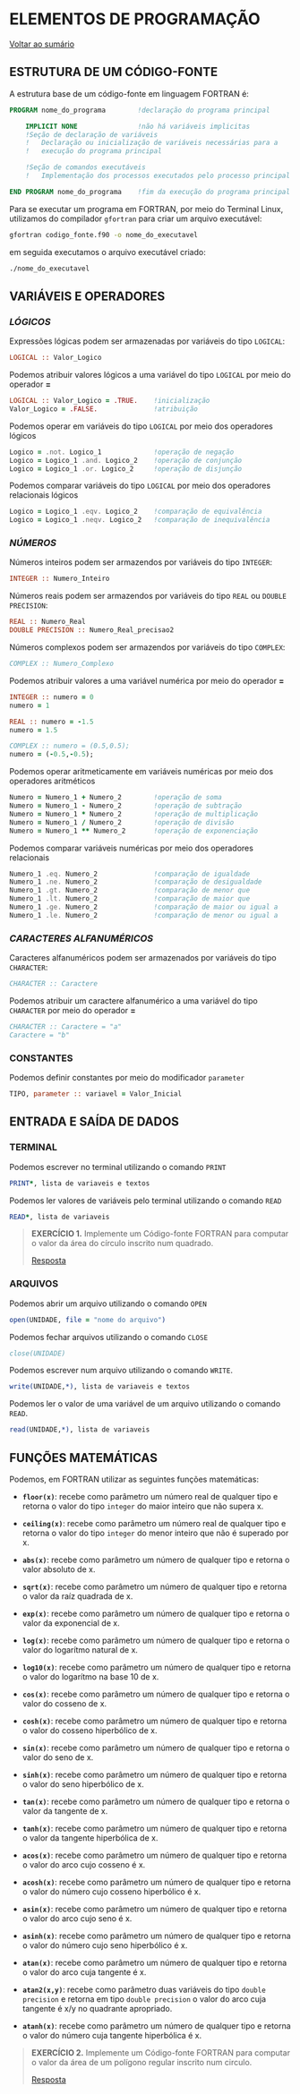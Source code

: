 # **ELEMENTOS DE PROGRAMAÇÃO**

[Voltar ao sumário](../../README.md)

## **ESTRUTURA DE UM CÓDIGO-FONTE**

A estrutura base de um código-fonte em linguagem FORTRAN é:

```fortran
PROGRAM nome_do_programa        !declaração do programa principal

    IMPLICIT NONE               !não há variáveis implicitas
    !Seção de declaração de variáveis
    !   Declaração ou inicialização de variáveis necessárias para a
    !   execução do programa principal

    !Seção de comandos executáveis
    !   Implementação dos processos executados pelo processo principal

END PROGRAM nome_do_programa    !fim da execução do programa principal
```

Para se executar um programa em FORTRAN, por meio do Terminal Linux, utilizamos do compilador `gfortran` para criar um arquivo executável:

```bash
gfortran codigo_fonte.f90 -o nome_do_executavel
```

em seguida executamos o arquivo executável criado:

```bash
./nome_do_executavel
```

## **VARIÁVEIS E OPERADORES**

### ***LÓGICOS***

Expressões lógicas podem ser armazenadas por variáveis do tipo `LOGICAL`:

```fortran
LOGICAL :: Valor_Logico
```

Podemos atribuir valores lógicos a uma variável do tipo `LOGICAL` por meio do operador **=**

```fortran
LOGICAL :: Valor_Logico = .TRUE.    !inicialização
Valor_Logico = .FALSE.              !atribuição
```

Podemos operar em variáveis do tipo `LOGICAL` por meio dos operadores lógicos

```fortran
Logico = .not. Logico_1             !operação de negação
Logico = Logico_1 .and. Logico_2    !operação de conjunção
Logico = Logico_1 .or. Logico_2     !operação de disjunção
```

Podemos comparar variáveis do tipo `LOGICAL` por meio dos operadores relacionais lógicos

```fortran
Logico = Logico_1 .eqv. Logico_2    !comparação de equivalência
Logico = Logico_1 .neqv. Logico_2   !comparação de inequivalência
```

### ***NÚMEROS***

Números inteiros podem ser armazendos por variáveis do tipo `INTEGER`:

```fortran
INTEGER :: Numero_Inteiro
```

Números reais podem ser armazendos por variáveis do tipo `REAL` ou `DOUBLE PRECISION`:

```fortran
REAL :: Numero_Real
DOUBLE PRECISION :: Numero_Real_precisao2
```

Números complexos podem ser armazendos por variáveis do tipo `COMPLEX`:

```fortran
COMPLEX :: Numero_Complexo
```

Podemos atribuir valores a uma variável numérica por meio do operador **=**

```fortran
INTEGER :: numero = 0
numero = 1
```
```fortran
REAL :: numero = -1.5
numero = 1.5
```
```fortran
COMPLEX :: numero = (0.5,0.5);
numero = (-0.5,-0.5);
```

Podemos operar aritmeticamente em variáveis numéricas por meio dos operadores aritméticos

```fortran
Numero = Numero_1 + Numero_2        !operação de soma
Numero = Numero_1 - Numero_2        !operação de subtração
Numero = Numero_1 * Numero_2        !operação de multiplicação
Numero = Numero_1 / Numero_2        !operação de divisão
Numero = Numero_1 ** Numero_2       !operação de exponenciação
```

Podemos comparar variáveis numéricas por meio dos operadores relacionais

```fortran
Numero_1 .eq. Numero_2              !comparação de igualdade
Numero_1 .ne. Numero_2              !comparação de desigualdade
Numero_1 .gt. Numero_2              !comparação de menor que
Numero_1 .lt. Numero_2              !comparação de maior que
Numero_1 .ge. Numero_2              !comparação de maior ou igual a
Numero_1 .le. Numero_2              !comparação de menor ou igual a
```

### ***CARACTERES ALFANUMÉRICOS***

Caracteres alfanuméricos podem ser armazenados por variáveis do tipo `CHARACTER`:

```fortran
CHARACTER :: Caractere
```

Podemos atribuir um caractere alfanumérico a uma variável do tipo `CHARACTER` por meio do operador **=**

```fortran
CHARACTER :: Caractere = "a"
Caractere = "b"
```
### **CONSTANTES**

Podemos definir constantes por meio do modificador `parameter`

```fortran
TIPO, parameter :: variavel = Valor_Inicial
```

## **ENTRADA E SAÍDA DE DADOS**

### **TERMINAL**

Podemos escrever no terminal utilizando o comando `PRINT`

```fortran
PRINT*, lista de variaveis e textos
```

Podemos ler valores de variáveis pelo terminal utilizando o comando `READ`

```fortran
READ*, lista de variaveis
```

> **EXERCÍCIO 1.** Implemente um Código-fonte FORTRAN para computar o valor da área do círculo inscrito num quadrado.
>
>[Resposta](./programas/circulo.f90)

### **ARQUIVOS**

Podemos abrir um arquivo utilizando o comando `OPEN`

```fortran
open(UNIDADE, file = "nome do arquivo")
```

Podemos fechar arquivos utilizando o comando `CLOSE`

```fortran
close(UNIDADE)
```

Podemos escrever num arquivo utilizando o comando `WRITE`.

```fortran
write(UNIDADE,*), lista de variaveis e textos
```

Podemos ler o valor de uma variável de um arquivo utilizando o comando `READ`.

```fortran
read(UNIDADE,*), lista de variaveis
```

## **FUNÇÕES MATEMÁTICAS**


Podemos, em FORTRAN utilizar as seguintes funções matemáticas:

- **`floor(x)`**: recebe como parâmetro um número real de qualquer tipo e retorna  o valor do tipo `integer` do maior inteiro que não supera x.

- **`ceiling(x)`**: recebe como parâmetro um número real de qualquer tipo e retorna  o valor do tipo `integer` do menor inteiro que não é superado por x.

- **`abs(x)`**: recebe como parâmetro um número de qualquer tipo e retorna  o valor absoluto de x.

- **`sqrt(x)`**: recebe como parâmetro um número de qualquer tipo e retorna  o valor da raíz quadrada de x.

- **`exp(x)`**: recebe como parâmetro um número de qualquer tipo e retorna  o valor da exponencial de x.

- **`log(x)`**: recebe como parâmetro um número de qualquer tipo e retorna  o valor do logarítmo natural de x.

- **`log10(x)`**: recebe como parâmetro um número de qualquer tipo e retorna  o valor do logarítmo na base 10 de x.

- **`cos(x)`**: recebe como parâmetro um número de qualquer tipo e retorna  o valor do cosseno de x.

- **`cosh(x)`**: recebe como parâmetro um número de qualquer tipo e retorna  o valor do cosseno hiperbólico de x.

- **`sin(x)`**: recebe como parâmetro um número de qualquer tipo e retorna  o valor do seno de x.

- **`sinh(x)`**: recebe como parâmetro um número de qualquer tipo e retorna  o valor do seno hiperbólico de x.

- **`tan(x)`**: recebe como parâmetro um número de qualquer tipo e retorna  o valor da tangente de x.

- **`tanh(x)`**: recebe como parâmetro um número de qualquer tipo e retorna  o valor da tangente hiperbólica de x.

- **`acos(x)`**: recebe como parâmetro um número de qualquer tipo e retorna  o valor do arco cujo cosseno é x.

- **`acosh(x)`**: recebe como parâmetro um número de qualquer tipo e retorna  o valor do número cujo cosseno hiperbólico é x.

- **`asin(x)`**: recebe como parâmetro um número de qualquer tipo e retorna  o valor do arco cujo seno é x.

- **`asinh(x)`**: recebe como parâmetro um número de qualquer tipo e retorna  o valor do número cujo seno hiperbólico é x.

- **`atan(x)`**: recebe como parâmetro um número de qualquer tipo e retorna  o valor do arco cuja tangente é x.

- **`atan2(x,y)`**: recebe como parâmetro duas variáveis do tipo `double precision` e retorna em tipo `double precision` o valor do arco cuja tangente é x/y no quadrante apropriado.

- **`atanh(x)`**: recebe como parâmetro um número de qualquer tipo e retorna  o valor do número cuja tangente hiperbólica é x.

> **EXERCÍCIO 2.** Implemente um Código-fonte FORTRAN para computar o valor da área de um polígono regular inscrito num circulo.
>
>[Resposta](./programas/poligono.f90)
